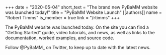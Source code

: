 +++
date = "2020-05-04"
short_text = "The brand new PyBaMM website was launched today!"
title = "PyBaMM Website Launch"
[[authors]]
   name = "Robert Timms"
   is_member = true
   link = "/rtimms"
+++

The PyBaMM website was launched today. On the site you can find a "Getting Started" guide, video tutorials, and news, as well as links to the documentation, worked examples, and source code.

Follow @PyBaMM_ on Twitter, to keep up to date with the latest news. 
